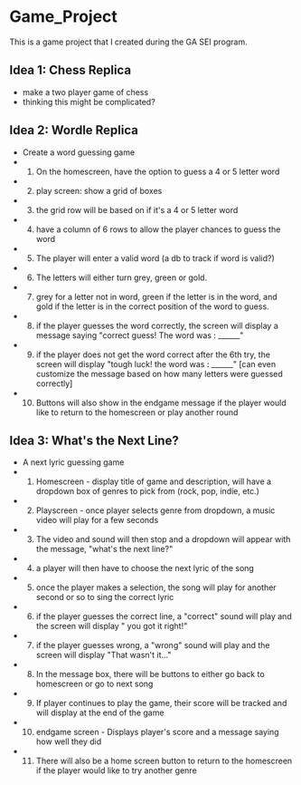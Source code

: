 # Game_Project
This is a game project that I created during the GA SEI program. 


## Idea 1: Chess Replica
- make a two player game of chess
- thinking this might be complicated?


## Idea 2: Wordle Replica
- Create a word guessing game
- 1. On the homescreen, have the option to guess a 4 or 5 letter word
- 2. play screen: show a grid of boxes 
- 3. the grid row will be based on if it's a 4 or 5 letter word
- 4. have a column of 6 rows to allow the player chances to guess the word
- 5. The player will enter a valid word (a db to track if word is valid?)
- 6. The letters will either turn grey, green or gold.
- 7. grey for a letter not in word, green if the letter is in the word, and gold if the letter is in the correct position of the word to guess.
- 8. if the player guesses the word correctly, the screen will display a message saying "correct guess! The word was : ______"
- 9. if the player does not get the word correct after the 6th try, the screen will display "tough luck! the word was : ______" [can even customize the message based on how many letters were guessed correctly]
- 10. Buttons will also show in the endgame message if the player would like to return to the homescreen or play another round


## Idea 3: What's the Next Line?
- A next lyric guessing game
- 1. Homescreen - display title of game and description, will have a dropdown box of genres to pick from (rock, pop, indie, etc.)
- 2. Playscreen - once player selects genre from dropdown, a music video will play for a few seconds
- 3. The video and sound will then stop and a dropdown will appear with the message, "what's the next line?"
- 4. a player will then have to choose the next lyric of the song
- 5. once the player makes a selection, the song will play for another second or so to sing the correct lyric
- 6. if the player guesses the correct line, a "correct" sound will play and the screen will display " you got it right!" 
- 7. if the player guesses wrong, a "wrong" sound will play and the screen will display "That wasn't it..."
- 8. In the message box, there will be buttons to either go back to homescreen or go to next song
- 9. If player continues to play the game, their score will be tracked and will display at the end of the game
- 10. endgame screen - Displays player's score and a message saying how well they did
- 11. There will also be a home screen button to return to the homescreen if the player would like to try another genre
